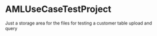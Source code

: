 # AMLUseCaseTestProject
Just a storage area for the files for testing a customer table upload and query 
